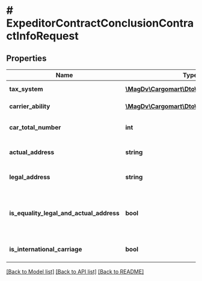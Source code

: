 # # ExpeditorContractConclusionContractInfoRequest

## Properties

Name | Type | Description | Notes
------------ | ------------- | ------------- | -------------
**tax_system** | [**\MagDv\Cargomart\Dto\TaxSystemType**](TaxSystemType.md) | Система налогообложения |
**carrier_ability** | [**\MagDv\Cargomart\Dto\CarrierAbilityType[]**](CarrierAbilityType.md) | Возможности перевозчика |
**car_total_number** | **int** | Количество машин в организации | [optional]
**actual_address** | **string** | Фактический адрес организации |
**legal_address** | **string** | Адрес регистрации организации | [optional]
**is_equality_legal_and_actual_address** | **bool** | Совпадает ли адрес регистрации с фактическим адресом организации | [optional] [default to false]
**is_international_carriage** | **bool** | Международные перевозки | [optional] [default to false]

[[Back to Model list]](../../README.md#models) [[Back to API list]](../../README.md#endpoints) [[Back to README]](../../README.md)
